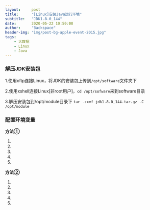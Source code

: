 ```yaml
---
layout:     post
title:      "[Linux]安装Java运行环境"
subtitle:   "JDK1.8.0_144"
date:       2020-05-22 10:50:00
author:     "Backspace"
header-img: "img/post-bg-apple-event-2015.jpg"
tags:
    - 大数据
    - Linux
	- Java
---
```


### 解压JDK安装包

1.使用xftp连接Linux，将JDK的安装包上传到`/opt/software`文件夹下

2.使用xshell连接Linux[非root用户]，`cd /opt/sofware`来到software目录

3.解压安装包到/opt/module目录下 `tar -zxvf jdk1.8.0_144.tar.gz -C /opt/module`

### 配置环境变量

**方法①**

1.

2.

3.

4.

5.

**方法②**

1.

2.

3.

4.

5.
